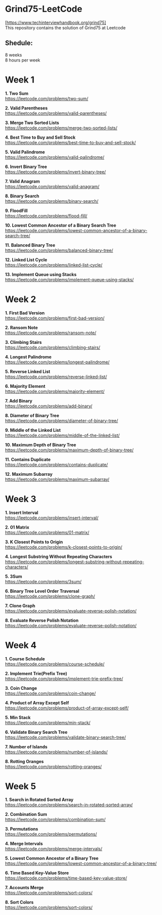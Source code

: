 # Grind75-LeetCode
[https://www.techinterviewhandbook.org/grind75]<br>
This repository contains the solution of Grind75 at Leetcode

## Shedule: 
8 weeks<br>
8 hours per week

# Week 1
**1. Two Sum**<br>
https://leetcode.com/problems/two-sum/

**2. Valid Parentheses**<br>
https://leetcode.com/problems/valid-parentheses/

**3. Merge Two Sorted Lists**<br>
https://leetcode.com/problems/merge-two-sorted-lists/

**4. Best Time to Buy and Sell Stock**<br>
https://leetcode.com/problems/best-time-to-buy-and-sell-stock/

**5. Valid Palindrome**<br>
https://leetcode.com/problems/valid-palindrome/

**6. Invert Binary Tree**<br>
https://leetcode.com/problems/invert-binary-tree/

**7. Valid Anagram**<br>
https://leetcode.com/problems/valid-anagram/

**8. Binary Search**<br>
https://leetcode.com/problems/binary-search/

**9. FloodFill**<br>
https://leetcode.com/problems/flood-fill/

**10. Lowest Common Ancestor of a Binary Search Tree**<br>
https://leetcode.com/problems/lowest-common-ancestor-of-a-binary-search-tree/

**11. Balanced Binary Tree**<br>
https://leetcode.com/problems/balanced-binary-tree/

**12. Linked List Cycle**<br>
https://leetcode.com/problems/linked-list-cycle/

**13. Implement Queue using Stacks**<br>
https://leetcode.com/problems/implement-queue-using-stacks/

# Week 2

**1. First Bad Version**<br>
https://leetcode.com/problems/first-bad-version/

**2. Ransom Note**<br>
https://leetcode.com/problems/ransom-note/

**3. Climbing Stairs**<br>
https://leetcode.com/problems/climbing-stairs/

**4. Longest Palindrome**<br>
https://leetcode.com/problems/longest-palindrome/

**5. Reverse Linked List**<br>
https://leetcode.com/problems/reverse-linked-list/

**6. Majority Element**<br>
https://leetcode.com/problems/majority-element/

**7. Add Binary**<br>
https://leetcode.com/problems/add-binary/

**8. Diameter of Binary Tree**<br>
https://leetcode.com/problems/diameter-of-binary-tree/

**9. Middle of the Linked List**<br>
https://leetcode.com/problems/middle-of-the-linked-list/

**10. Maximum Depth of Binary Tree**<br>
https://leetcode.com/problems/maximum-depth-of-binary-tree/

**11. Contains Duplicate**<br>
https://leetcode.com/problems/contains-duplicate/

**12. Maximum Subarray**<br>
https://leetcode.com/problems/maximum-subarray/

# Week 3

**1. Insert Interval**<br>
https://leetcode.com/problems/insert-interval/

**2. 01 Matrix**<br>
https://leetcode.com/problems/01-matrix/

**3. K Closest Points to Origin**<br>
https://leetcode.com/problems/k-closest-points-to-origin/

**4. Longest Substring Without Repeating Characters**<br>
https://leetcode.com/problems/longest-substring-without-repeating-characters/

**5. 3Sum**<br>
https://leetcode.com/problems/3sum/

**6. Binary Tree Level Order Traversal**<br>
https://leetcode.com/problems/clone-graph/

**7. Clone Graph**<br>
https://leetcode.com/problems/evaluate-reverse-polish-notation/

**8. Evaluate Reverse Polish Notation**<br>
https://leetcode.com/problems/evaluate-reverse-polish-notation/

# Week 4

**1. Course Schedule**<br>
https://leetcode.com/problems/course-schedule/

**2. Implement Trie(Prefix Tree)** <br>
https://leetcode.com/problems/implement-trie-prefix-tree/

**3. Coin Change**<br>
https://leetcode.com/problems/coin-change/

**4. Product of Array Except Self**<br>
https://leetcode.com/problems/product-of-array-except-self/

**5. Min Stack**<br>
https://leetcode.com/problems/min-stack/

**6. Validate Binary Search Tree**<br>
https://leetcode.com/problems/validate-binary-search-tree/

**7. Number of Islands**<br>
https://leetcode.com/problems/number-of-islands/

**8. Rotting Oranges**<br>
https://leetcode.com/problems/rotting-oranges/

# Week 5

**1. Search in Rotated Sorted Array**<br>
https://leetcode.com/problems/search-in-rotated-sorted-array/

**2. Combination Sum**<br>
https://leetcode.com/problems/combination-sum/

**3. Permutations**<br>
https://leetcode.com/problems/permutations/

**4. Merge Intervals**<br>
https://leetcode.com/problems/merge-intervals/

**5. Lowest Common Ancestor of a Binary Tree**<br>
https://leetcode.com/problems/lowest-common-ancestor-of-a-binary-tree/

**6. Time Based Key-Value Store**<br>
https://leetcode.com/problems/time-based-key-value-store/

**7. Accounts Merge**<br>
https://leetcode.com/problems/sort-colors/

**8. Sort Colors**<br>
https://leetcode.com/problems/sort-colors/
